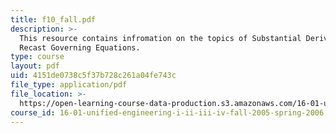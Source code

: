```yaml
---
title: f10_fall.pdf
description: >-
  This resource contains infromation on the topics of Substantial Derivative and
  Recast Governing Equations.
type: course
layout: pdf
uid: 4151de0738c5f37b728c261a04fe743c
file_type: application/pdf
file_location: >-
  https://open-learning-course-data-production.s3.amazonaws.com/16-01-unified-engineering-i-ii-iii-iv-fall-2005-spring-2006/4151de0738c5f37b728c261a04fe743c_f10_fall.pdf
course_id: 16-01-unified-engineering-i-ii-iii-iv-fall-2005-spring-2006
---
```

